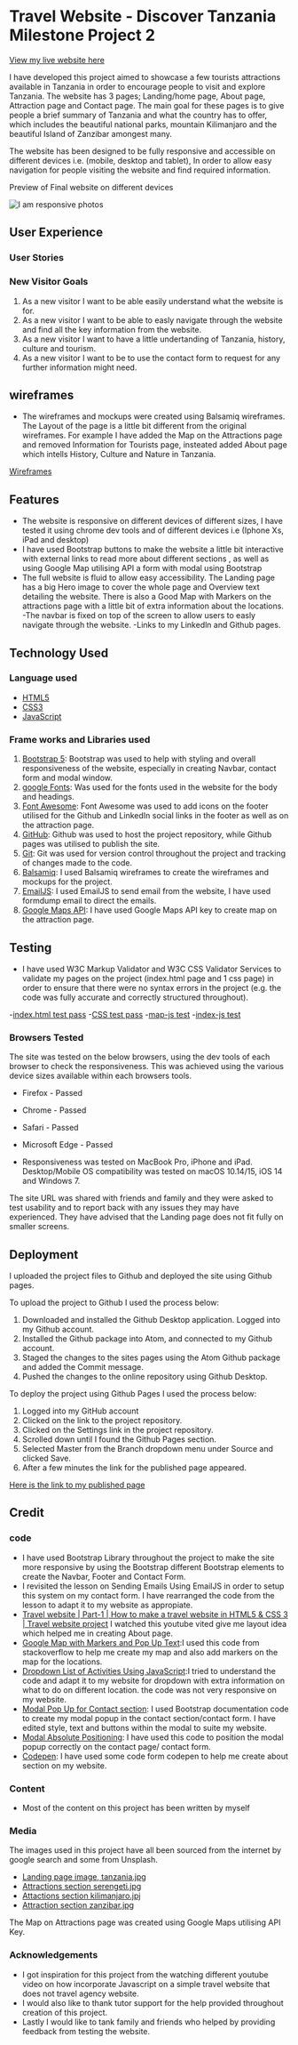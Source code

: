 # Travel Website - Discover Tanzania Milestone Project 2

[View my live website here](https://hkitimana.github.io/MS2-Discover-Tanzania/)

I have developed this project aimed to showcase a few tourists attractions available in Tanzania in order to encourage people to visit and explore Tanzania. 
The website has 3 pages; Landing/home page, About page, Attraction page and Contact page. The main goal for these pages is to give people a brief summary of Tanzania and what
the country has to offer, which includes the beautiful national parks, mountain Kilimanjaro and the beautiful Island of Zanzibar amongest many. 

The website has been designed to be fully responsive and accessible on different devices i.e. (mobile, desktop and tablet), In order to allow easy navigation for people visiting the website 
and find required information. 

Preview of Final website on different devices 

![I am responsive photos](https://github.com/Hkitimana/MS2-Discover-Tanzania/blob/Hkitimana/gitpod-setup/assets/images/website-mockup.png)

## User Experience

### User Stories

### New Visitor Goals

1. As a new visitor I want to be able easily understand what the website is for.
2. As a new visitor I want to be able to easly navigate through the website and find all the key information from the website.
3. As a new visitor I want to have a little undertanding of Tanzania, history, culture and tourism.
4. As a new visitor I want to be to use the contact form to request for any further information  might need. 

## wireframes

- The wireframes and mockups were created using Balsamiq wireframes. The Layout of the page is a little bit different from the 
original wireframes. For example I have added the Map on the Attractions page and removed Information for Tourists page, insteated added About page
which intells History, Culture and Nature in Tanzania.

[Wireframes](https://github.com/Hkitimana/MS2-Discover-Tanzania/blob/Hkitimana/gitpod-setup/assets/images/wireframes.pdf)

## Features

- The website is responsive on different devices of different sizes, I have tested it using chrome dev tools and of different devices i.e (Iphone Xs, iPad and desktop)
- I have used Bootstrap buttons to make the website a little bit interactive with external links to read more about different sections , as well as using Google Map utilising API a form with modal using Bootstrap
- The full website is fluid to allow easy accessibility. The Landing page has a big Hero image to cover the whole page and Overview text detailing the website. There is also a Good Map with Markers on the attractions 
page with a little bit of extra information about the locations. 
-The navbar is fixed on top of the screen to allow users to easly navigate through the website. 
-Links to my Linkedln and Github pages.

## Technology Used

### Language used 

- [HTML5](https://en.wikipedia.org/wiki/HTML5)
- [CSS3](https://en.wikipedia.org/wiki/CSS)
- [JavaScript](https://en.wikipedia.org/wiki/JavaScript)

### Frame works and Libraries used
1. [Bootstrap 5](https://getbootstrap.com/docs/5.0/getting-started/introduction/): 
Bootstrap was used to help with styling and overall responsiveness of the website, especially in creating Navbar, contact form and modal window.
2. [google Fonts](https://fonts.google.com/): 
Was used for the fonts used in the website for the body and headings.
3. [Font Awesome](https://fontawesome.com/): 
Font Awesome was used to add icons on the footer utilised for the Github and LinkedIn social links in the footer as well as on the attraction page.
4. [GitHub](https://github.com/): 
Github was used to host the project repository, while Github pages was utilised to publish the site.
5. [Git](https://git-scm.com/): 
Git was used for version control throughout the project and tracking of changes made to the code.
6. [Balsamiq](https://balsamiq.com/wireframes/): 
I used Balsamiq wireframes to create the wireframes and mockups for the project.
7. [EmailJS](https://www.emailjs.com/): 
I used EmailJS to send email from the website, I have used formdump email to direct the emails.
8. [Google Maps API](https://developers.google.com/maps/documentation/javascript/overview): 
I have used Google Maps API key to create map on the attraction page.

## Testing

- I have used W3C Markup Validator and W3C CSS Validator Services to validate my pages on the project (index.html page and 1 css page) in order to ensure that there were no syntax errors in the project (e.g. the code was fully accurate and correctly structured throughout).

-[index.html test pass]()
-[CSS test pass]()
-[map-js test]()
-[index-js test]()


### Browsers Tested

The site was tested on the below browsers, using the dev tools of each browser to check the responsiveness. This was achieved using the various device sizes available within each browsers tools.

- Firefox - Passed
- Chrome - Passed
- Safari - Passed
- Microsoft Edge - Passed

- Responsiveness was tested on MacBook Pro, iPhone and iPad. Desktop/Mobile OS compatibility was tested on macOS 10.14/15, iOS 14 and Windows 7.

The site URL was shared with friends and family and they were asked to test usability and to report back with any issues they may have experienced. They have advised that the Landing page does not fit fully on smaller screens.

## Deployment

I uploaded the project files to Github and deployed the site using Github pages.

To upload the project to Github I used the process below:

1. Downloaded and installed the Github Desktop application. Logged into my Github account.
2. Installed the Github package into Atom, and connected to my Github account.
3. Staged the changes to the sites pages using the Atom Github package and added the Commit message.
4. Pushed the changes to the online repository using Github Desktop.

To deploy the project using Github Pages  I used the process below:

1. Logged into my GitHub account
2. Clicked on the link to the project repository.
3. Clicked on the Settings link in the project repository.
4. Scrolled down until I found the Github Pages section.
5. Selected Master from the Branch dropdown menu under Source and clicked Save.
6. After a few minutes the link for the published page appeared.

[Here is the link to my published page](https://hkitimana.github.io/MS2-Discover-Tanzania/)

## Credit

### code

- I have used Bootstrap Library throughout the project to make the site more responsive by using the Bootstrap different Bootstrap elements to create
the Navbar, Footer and Contact Form.
- I revisited the lesson on Sending Emails Using EmailJS in order to setup this system on my contact form. I have rearranged the code from the lesson to adapt it to my website as appropiate. 
- [Travel website | Part-1 | How to make a travel website in HTML5 & CSS 3 | Travel website project](https://www.youtube.com/watch?v=K4aa7ruovg0) I watched this youtube vited give me layout idea which helped me in creating About page.
- [Google Map with Markers and Pop Up Text](https://stackoverflow.com/questions/11106671/google-maps-api-multiple-markers-with-infowindows):I used this code from stackoverflow to help me create my map and also add markers on the map for the locations.
- [Dropdown List of Activities Using JavaScript](https://stackoverflow.com/questions/16308779/how-can-i-hide-show-a-div-when-a-button-is-clicked):I tried to understand the code and adapt it to my website for dropdown with extra information on what to do on different location. 
the code was not very responsive on my website. 
- [Modal Pop Up for Contact section](https://getbootstrap.com/docs/4.6/components/modal/): I used  Bootstrap documentation code to create my modal popup in the contact section/contact form. I have edited style, text and buttons within the modal to suite my website.  
- [Modal Absolute Positioning](https://stackoverflow.com/questions/33010497/how-do-i-create-bootstrap-modal-popup): I have used this code to position the modal popup correctly on the contact page/ contact form.
- [Codepen](https://codepen.io/EJW4/pen/bGeMWEW): I have used some code form codepen to help me create about section on my website.

### Content
- Most of the content on this project has been written by myself

### Media
The images used in this project have all been sourced from the internet by google search and some from Unsplash.
- [Landing page image, tanzania.jpg](https://www.google.com/search?q=serengeti&source=lnms&tbm=isch&biw=1440&bih=764#imgrc=qOuIV9b7HVzqGM)
- [Attractions section serengeti.jpg](https://www.google.com/search?q=serengeti&source=lnms&tbm=isch&biw=1440&bih=764#imgrc=F-82sojnc2fb3M)
- [Attactions section kilimanjaro.jpj](https://unsplash.com/photos/DWXR-nAbxCk)
- [Attraction section zanzibar.jpg](https://unsplash.com/photos/Qaygg2blNl8)

The Map on Attractions page was created using Google Maps utilising API Key.

### Acknowledgements

- I got inspiration for this project from the watching different youtube video on how incorporate Javascript on a simple travel website that does not travel agency website.
- I would also like to thank tutor support for the help provided throughout creation of this project.
- Lastly I would like to tank family and friends who helped by providing feedback from testing the website. 




